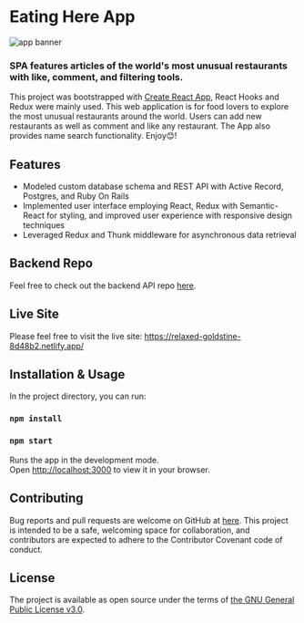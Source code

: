 # Eating Here App
<img src="./eat-here-github-banner.jpg" alt="app banner" />

### SPA features articles of the world's most unusual restaurants with like, comment, and filtering tools.

This project was bootstrapped with [Create React App](https://github.com/facebook/create-react-app), React Hooks and Redux were mainly used. This web application is for food lovers to explore the most unusual restaurants around the world. Users can add new restaurants as well as comment and like any restaurant. The App also provides name search functionality. Enjoy😊!

## Features
 * Modeled custom database schema and REST API with Active Record, Postgres, and Ruby On Rails
 * Implemented user interface employing React, Redux with Semantic-React for styling, and improved user experience with responsive design techniques
 * Leveraged Redux and Thunk middleware for asynchronous data retrieval  

## Backend Repo
Feel free to check out the backend API repo <a href="https://github.com/lena0128/eat-here-rails-api-backend">here</a>.

## Live Site
Please feel free to visit the live site: https://relaxed-goldstine-8d48b2.netlify.app/

## Installation & Usage

In the project directory, you can run:
### `npm install`
### `npm start`

Runs the app in the development mode.\
Open [http://localhost:3000](http://localhost:3000) to view it in your browser.

## Contributing

Bug reports and pull requests are welcome on GitHub at <a href="https://github.com/lena0128/eat-here-react-app">here</a>. This project is intended to be a safe, welcoming space for collaboration, and contributors are expected to adhere to the Contributor Covenant code of conduct.

## License

The project is available as open source under the terms of <a href="https://www.gnu.org/licenses/gpl-3.0.en.html">the GNU General Public License v3.0</a>.


